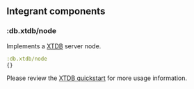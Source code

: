 ## Integrant components

### :db.xtdb/node

Implements a [XTDB](https://xtdb.com/) server node.

```clojure
:db.xtdb/node
{}
```

Please review the [XTDB quickstart](https://docs.xtdb.com/guides/quickstart/) for more usage information.